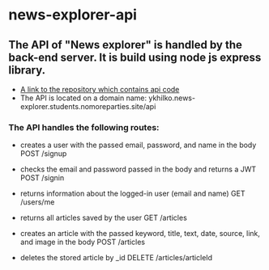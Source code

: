 # news-explorer-api

## The API of "News explorer" is handled by the back-end server. It is build using node js express library.

* [A link to the repository which contains api code](https://github.com/momofcats/news-explorer-api)
* The API is located on a domain name: ykhilko.news-explorer.students.nomoreparties.site/api

### The API handles the following routes:

* creates a user with the passed email, password, and name in the body
POST /signup

* checks the email and password passed in the body and returns a JWT
POST /signin 

* returns information about the logged-in user (email and name)
GET /users/me

* returns all articles saved by the user
GET /articles

* creates an article with the passed keyword, title, text, date, source, link, and image in the body
POST /articles

* deletes the stored article by _id
DELETE /articles/articleId




